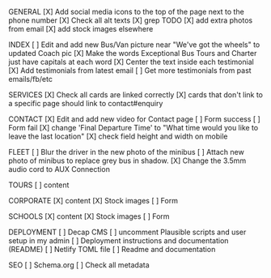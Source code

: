 GENERAL
[X] Add social media icons to the top of the page next to the phone number
[X] Check all alt texts
[X] grep TODO
[X] add extra photos from email
[X] add stock images elsewhere

INDEX
[ ] Edit and add new Bus/Van picture near "We've got the wheels" to updated Coach pic
[X] Make the words Exceptional Bus Tours and Charter just have capitals at each word
[X] Center the text inside each testimonial
[X] Add testimonials from latest email
[ ] Get more testimonials from past emails/fb/etc

SERVICES
[X] Check all cards are linked correctly
[X] cards that don't link to a specific page should link to contact#enquiry

CONTACT
[X] Edit and add new video for Contact page
[ ] Form success
[ ] Form fail
[X] change 'Final Departure Time' to "What time would you like to leave the last location"
[X] check field height and width on mobile

FLEET
[ ] Blur the driver in the new photo of the minibus
[ ] Attach new photo of minibus to replace grey bus in shadow.
[X] Change the 3.5mm audio cord to AUX Connection

TOURS
[ ] content

CORPORATE
[X] content
[X] Stock images
[ ] Form

SCHOOLS
[X] content
[X] Stock images
[ ] Form

DEPLOYMENT
[ ] Decap CMS
[ ] uncomment Plausible scripts and user setup in my admin
[ ] Deployment instructions and documentation (README)
[ ] Netlify TOML file
[ ] Readme and documentation

SEO
[ ] Schema.org
[ ] Check all metadata
